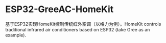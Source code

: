 # ESP32-GreeAC-HomeKit
 基于ESP32实现HomeKit控制传统红外空调（以格力为例）。HomeKit controls traditional infrared air conditioners based on ESP32 (take Gree as an example).
